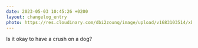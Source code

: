 ```yaml
---
date: 2023-05-03 10:45:26 +0200
layout: changelog_entry
photo: https://res.cloudinary.com/dbi2zounq/image/upload/v1683103514/xbyuosimltk5nedl61ww.jpg
---
```

Is it okay to have a crush on a dog?
